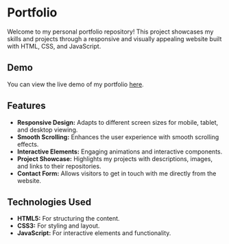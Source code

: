 # Portfolio

Welcome to my personal portfolio repository! This project showcases my skills and projects through a responsive and visually appealing website built with HTML, CSS, and JavaScript.

## Demo

You can view the live demo of my portfolio [here](https://lokesh7729.github.io/codsoft_task2_Portfolio/).

## Features

- **Responsive Design:** Adapts to different screen sizes for mobile, tablet, and desktop viewing.
- **Smooth Scrolling:** Enhances the user experience with smooth scrolling effects.
- **Interactive Elements:** Engaging animations and interactive components.
- **Project Showcase:** Highlights my projects with descriptions, images, and links to their repositories.
- **Contact Form:** Allows visitors to get in touch with me directly from the website.

## Technologies Used

- **HTML5:** For structuring the content.
- **CSS3:** For styling and layout.
- **JavaScript:** For interactive elements and functionality.

